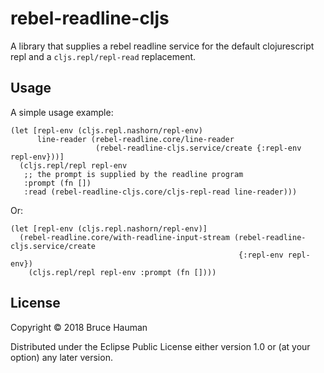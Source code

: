 # rebel-readline-cljs

A library that supplies a rebel readline service for the default
clojurescript repl and a `cljs.repl/repl-read` replacement.

## Usage

A simple usage example:

```
(let [repl-env (cljs.repl.nashorn/repl-env)
      line-reader (rebel-readline.core/line-reader 
	               (rebel-readline-cljs.service/create {:repl-env repl-env}))]
  (cljs.repl/repl repl-env
   ;; the prompt is supplied by the readline program
   :prompt (fn [])
   :read (rebel-readline-cljs.core/cljs-repl-read line-reader)))
```

Or:

```
(let [repl-env (cljs.repl.nashorn/repl-env)]
  (rebel-readline.core/with-readline-input-stream (rebel-readline-cljs.service/create 
                                                   {:repl-env repl-env})
    (cljs.repl/repl repl-env :prompt (fn [])))
```

## License

Copyright © 2018 Bruce Hauman

Distributed under the Eclipse Public License either version 1.0 or (at
your option) any later version.
